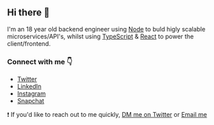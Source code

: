 ## Hi there 👋

I'm an 18 year old backend engineer using [Node](https://nodejs.org/en/) to buld higly scalable microservices/API's, whilst using [TypeScript](https://www.typescriptlang.org/) & [React](https://reactjs.org/) to power the client/frontend.

### Connect with me 👇
* [Twitter](https://twitter.com/notnickdev)
* [LinkedIn](https://www.linkedin.com/in/nicholas-n-5a9187195/)
* [Instagram](https://www.instagram.com/notnickdev/)
* [Snapchat](https://www.snapchat.com/add/notnickdev)

❗️ If you'd like to reach out to me quickly, [DM me on Twitter](https://twitter.com/notnickdev) or [Email me](mailto:thisnotnicholas@gmail.com)

